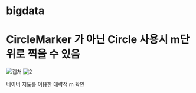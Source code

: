 # bigdata
# CircleMarker 가 아닌 Circle 사용시 m단위로 찍을 수 있음
![캡처](https://user-images.githubusercontent.com/102711363/204182574-4687dbfd-3828-4615-a27e-3120ddc5ea10.PNG)
![2](https://user-images.githubusercontent.com/102711363/204182583-993d59d2-4ead-4dfb-a674-2a9bcccd16be.PNG)

네이버 지도를 이용한 대략적 m 확인
